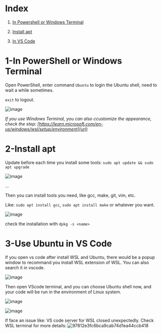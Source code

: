 # Index

1. [In Powershell or Windows Terminal](#1-In-PowerShell-or-Windows-Terminal)

2. [Install apt](#2-Install-apt)

3. [In VS Code](#3-Use-Ubuntu-in-VS-Code)

# 1-In PowerShell or Windows Terminal

Open PowerShell, enter command ```Ubuntu``` to login the Ubuntu shell, need to wait a while sometimes.

```exit``` to logout.

![image](https://github.com/yingzhan11/WSL-Handbook/assets/153290203/8d7d3494-d546-4e16-85ea-69f557c0c04c)

_If you use Windows Terminal, you can also ccustomize the appearance, check the step: [https://learn.microsoft.com/en-us/windows/wsl/setup/environment](url)_

# 2-Install apt

Update before each time you install some tools: ```sudo apt update && sudo apt upgrade```

![image](https://github.com/yingzhan11/WSL-Handbook/assets/153290203/0be3f824-14a0-4f08-9180-03d8689dc448)

...

Then you can install tools you need, like gcc, make, git, vim, etc.

Like: ```sudo apt install gcc```, ```sudo apt install make``` or whatever you want.

![image](https://github.com/yingzhan11/WSL-Handbook/assets/153290203/919961fc-4f4e-4abf-955f-03f3b71692c4)

check the installation with ```dpkg -s <name>```

# 3-Use Ubuntu in VS Code

If you open vs code after install WSL and Ubuntu, there would be a popup window to recommand you install WSL extension of WSL. You can also search it in vscode.

![image](https://github.com/yingzhan11/WSL-Handbook/assets/153290203/93c15149-da14-4e93-99fe-e8d36e3a1bd3)

Then open VScode terminal, and you can choose Ubuntu shell now, and your code will be run in the environment of Linux system.

![image](https://github.com/yingzhan11/WSL-Handbook/assets/153290203/d764bee6-4e4a-42df-ab52-0dafeafcf7fc)

![image](https://github.com/yingzhan11/WSL-Handbook/assets/153290203/fd056503-1520-4e93-9537-509d65bf3e62)

If face an issue like: VS code server for WSL closed unexpectedly. Check WSL terminal for more details:
![97812e3fc6bca9cab74d1ea44ccb418](https://github.com/user-attachments/assets/d6838055-afc0-4b8c-865e-8481a527e74d)


